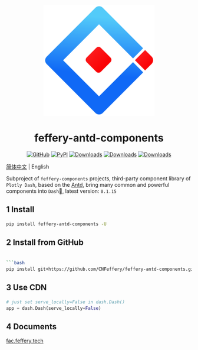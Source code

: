 <p align="center">
	<img src="./fac-logo.svg" height=300></img>
</p>
<h1 align="center">feffery-antd-components</h1>
<div align="center">

[![GitHub](https://img.shields.io/github/license/plotly/dash.svg?color=dark-green)](https://github.com/plotly/dash/blob/master/LICENSE)
[![PyPI](https://img.shields.io/pypi/v/feffery-antd-components.svg?color=dark-green)](https://pypi.org/project/feffery-antd-components/)
[![Downloads](https://pepy.tech/badge/feffery-antd-components)](https://pepy.tech/project/feffery-antd-components)
[![Downloads](https://pepy.tech/badge/feffery-antd-components/month)](https://pepy.tech/project/feffery-antd-components)
[![Downloads](https://pepy.tech/badge/feffery-antd-components/week)](https://pepy.tech/project/feffery-antd-components)

</div>

[简体中文](./README.md) | English

Subproject of `feffery-components` projects, third-party component library of `Plotly Dash`, based on the [Antd](https://github.com/ant-design/ant-design), bring many common and powerful components into `Dash`🥳, latest version: `0.1.15`

## 1 Install

```bash
pip install feffery-antd-components -U
```

## 2 Install from GitHub

````bash

```bash
pip install git+https://github.com/CNFeffery/feffery-antd-components.git
````

## 3 Use CDN

```Python
# just set serve_locally=False in dash.Dash()
app = dash.Dash(serve_locally=False)
```

## 4 Documents

<a href='http://fac.feffery.tech/' target='_blank'>fac.feffery.tech</a>
